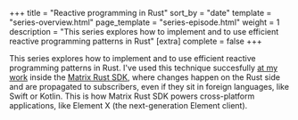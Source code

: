 +++
title = "Reactive programming in Rust"
sort_by = "date"
template = "series-overview.html"
page_template = "series-episode.html"
weight = 1
description = "This series explores how to implement and to use efficient reactive programming patterns in Rust"
[extra]
complete = false
+++

This series explores how to implement and to use efficient reactive programming
patterns in Rust. I've used this technique succesfully [at my
work](https://element.io) inside the [Matrix Rust
SDK](https://github.com/matrix-org/matrix-rust-sdk), where changes happen
on the Rust side and are propagated to subscribers, even if they sit in
foreign languages, like Swift or Kotlin. This is how Matrix Rust SDK powers
cross-platform applications, like Element X (the next-generation Element
client).
